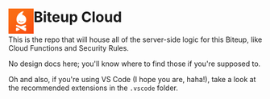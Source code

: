#  <img src="./readme_media/BiteupLogo.png" height= 50 align="left" /> Biteup Cloud

This is the repo that will house all of the server-side logic for 
this Biteup, like Cloud Functions and Security Rules.

No design docs here; you'll know where to find those if you're supposed to.

Oh and also, if you're using VS Code (I hope you are, haha!), take a look at the recommended extensions in the `.vscode` folder.